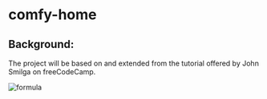 # comfy-home  
## Background:  
The project will be based on and extended from the tutorial offered by John Smilga on freeCodeCamp.
  
![formula](https://render.githubusercontent.com/render/math?math=\bigsqcup_a^b)
